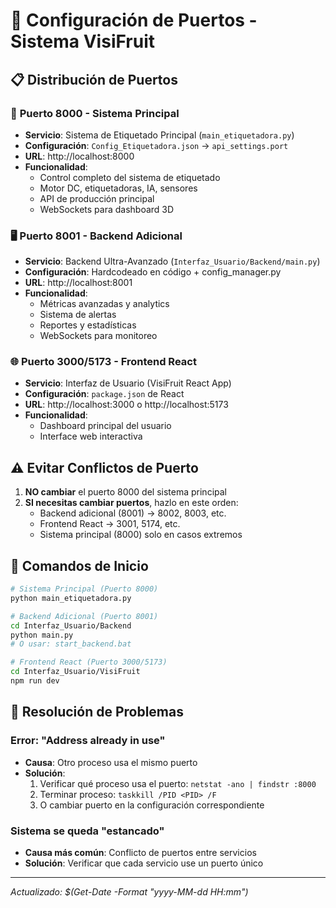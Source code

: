# 🔌 Configuración de Puertos - Sistema VisiFruit

## 📋 Distribución de Puertos

### 🎯 **Puerto 8000 - Sistema Principal**
- **Servicio**: Sistema de Etiquetado Principal (`main_etiquetadora.py`)
- **Configuración**: `Config_Etiquetadora.json` → `api_settings.port`
- **URL**: http://localhost:8000
- **Funcionalidad**: 
  - Control completo del sistema de etiquetado
  - Motor DC, etiquetadoras, IA, sensores
  - API de producción principal
  - WebSockets para dashboard 3D

### 🖥️ **Puerto 8001 - Backend Adicional**
- **Servicio**: Backend Ultra-Avanzado (`Interfaz_Usuario/Backend/main.py`)
- **Configuración**: Hardcodeado en código + config_manager.py
- **URL**: http://localhost:8001  
- **Funcionalidad**:
  - Métricas avanzadas y analytics
  - Sistema de alertas
  - Reportes y estadísticas
  - WebSockets para monitoreo

### 🌐 **Puerto 3000/5173 - Frontend React**
- **Servicio**: Interfaz de Usuario (VisiFruit React App)
- **Configuración**: `package.json` de React
- **URL**: http://localhost:3000 o http://localhost:5173
- **Funcionalidad**:
  - Dashboard principal del usuario
  - Interface web interactiva

## ⚠️ **Evitar Conflictos de Puerto**

1. **NO cambiar** el puerto 8000 del sistema principal
2. **SI necesitas cambiar puertos**, hazlo en este orden:
   - Backend adicional (8001) → 8002, 8003, etc.
   - Frontend React → 3001, 5174, etc.
   - Sistema principal (8000) solo en casos extremos

## 🔧 **Comandos de Inicio**

```bash
# Sistema Principal (Puerto 8000)
python main_etiquetadora.py

# Backend Adicional (Puerto 8001)
cd Interfaz_Usuario/Backend
python main.py
# O usar: start_backend.bat

# Frontend React (Puerto 3000/5173)
cd Interfaz_Usuario/VisiFruit
npm run dev
```

## 🚨 **Resolución de Problemas**

### Error: "Address already in use"
- **Causa**: Otro proceso usa el mismo puerto
- **Solución**: 
  1. Verificar qué proceso usa el puerto: `netstat -ano | findstr :8000`
  2. Terminar proceso: `taskkill /PID <PID> /F`
  3. O cambiar puerto en la configuración correspondiente

### Sistema se queda "estancado"
- **Causa más común**: Conflicto de puertos entre servicios
- **Solución**: Verificar que cada servicio use un puerto único

---
*Actualizado: $(Get-Date -Format "yyyy-MM-dd HH:mm")*
